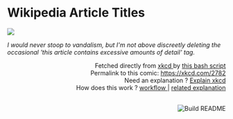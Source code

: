 # <b>Wikipedia Article Titles</b>

[![](https://imgs.xkcd.com/comics/wikipedia_article_titles.png)](https://xkcd.com/2782)

<i>I would never stoop to vandalism, but I&#39;m not above discreetly deleting the occasional &#39;this article contains excessive amounts of detail&#39; tag.</i>

<div align="right">
  Fetched directly from
  <a href="https://xkcd.com">
    xkcd
  </a>
  by
  <a href="https://github.com/Vanille-N/Vanille-N/blob/master/fetch">
    this bash script
  </a>
</div>
<div align="right">
  Permalink to this comic:
  <a href="https://xkcd.com/2782">
    https://xkcd.com/2782
  </a>
</div>
<div align="right">
  Need an explanation ?
  <a href="https://www.explainxkcd.com/wiki/index.php/2782">
    Explain xkcd
  </a>
</div>
<div align="right">
  How does this work ?
  <a href="https://github.com/Vanille-N/Vanille-N/blob/master/.github/workflows/build.yml">
    workflow
  </a>
  |
  <a href="https://simonwillison.net/2020/Jul/10/self-updating-profile-readme/">
    related explanation
  </a>
</div><br>

<a href="https://github.com/Vanille-N/Vanille-N/actions"><img src="https://github.com/Vanille-N/Vanille-N/workflows/Build%20README/badge.svg" align="right" alt="Build README"></a>
